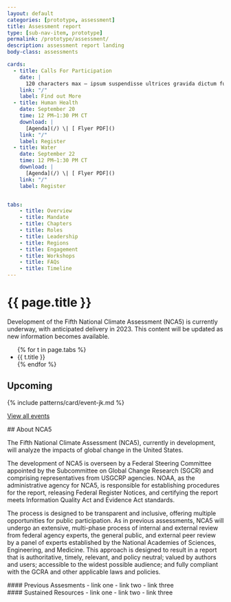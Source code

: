 ```yaml
---
layout: default
categories: [prototype, assessment]
title: Assessment report
type: [sub-nav-item, prototype]
permalink: /prototype/assessment/
description: assessment report landing
body-class: assessments

cards:
  - title: Calls For Participation
    date: |
      120 characters max – ipsum suspendisse ultrices gravida dictum fusce ut placerat orci nulla
    link: "/"
    label: Find out More
  - title: Human Health
    date: September 20 
    time: 12 PM–1:30 PM CT
    download: |
      [Agenda](/) \| [ Flyer PDF]()
    link: "/"
    label: Register
  - title: Water
    date: September 22 
    time: 12 PM–1:30 PM CT
    download: |
      [Agenda](/) \| [ Flyer PDF]()
    link: "/"
    label: Register


tabs:
    - title: Overview
    - title: Mandate
    - title: Chapters
    - title: Roles
    - title: Leadership
    - title: Regions
    - title: Engagement
    - title: Workshops
    - title: FAQs
    - title: Timeline
---
```

# {{ page.title }}

 <div class="usa-alert usa-alert--info">
    <div class="usa-alert__body">
      <p class="usa-alert__text">
        Development of the Fifth National Climate Assessment (NCA5) is currently underway, with anticipated delivery in 2023. This content will be updated as new information becomes available.
      </p>
    </div>
  </div>


<ul class="tabs">
    {% for t in page.tabs %}
			<li class="tab"><label for="tab1">{{ t.title }}</label></li>
    {% endfor %}
</ul>


## Upcoming
{% include patterns/card/event-jk.md %}

<a href="/">View all events <i class="fa-solid fa-arrow-right-long"></i></a>

<div class="content-rap" markdown="1">
<div class="article" markdown="1">
## About NCA5

The Fifth National Climate Assessment (NCA5), currently in development, will analyze the impacts of global change in the United States.
 
The development of NCA5 is overseen by a Federal Steering Committee appointed by the Subcommittee on Global Change Research (SGCR) and comprising representatives from USGCRP agencies. NOAA, as the administrative agency for NCA5, is responsible for establishing procedures for the report, releasing Federal Register Notices, and certifying the report meets Information Quality Act and Evidence Act standards. 
 
The process is designed to be transparent and inclusive, offering multiple opportunities for public participation. As in previous assessments, NCA5 will undergo an extensive, multi-phase process of internal and external review from federal agency experts, the general public, and external peer review by a panel of experts established by the National Academies of Sciences, Engineering, and Medicine. This approach is designed to result in a report that is authoritative, timely, relevant, and policy neutral; valued by authors and users; accessible to the widest possible audience; and fully compliant with the GCRA and other applicable laws and policies.
</div>
<div class="related-resources" markdown="1">
<div class="link-list" markdown="1">
#### Previous Assesments
- link one
- link two
- link three
</div>
<div class="link-list" markdown="1">
#### Sustained Resources
- link one
- link two
- link three
</div>
<div>